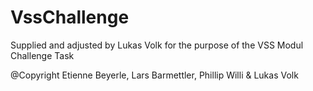 # VssChallenge

Supplied and adjusted by Lukas Volk for the purpose of the VSS Modul Challenge Task

@Copyright Etienne Beyerle, Lars Barmettler, Phillip Willi & Lukas Volk
